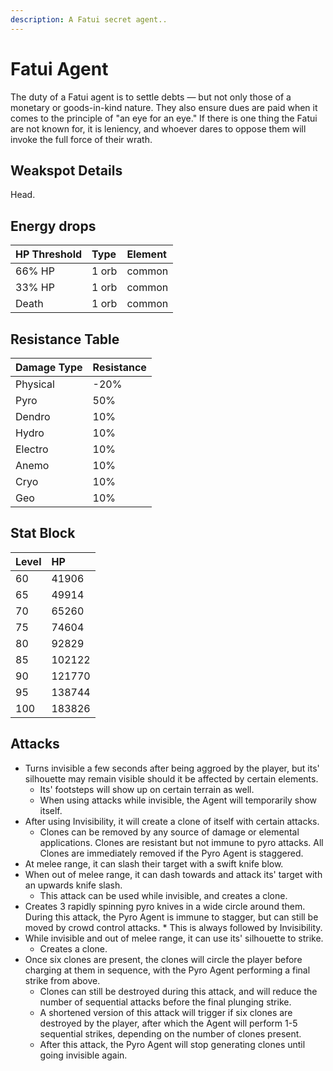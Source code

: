 ```yaml
---
description: A Fatui secret agent..
---
```


# Fatui Agent

The duty of a Fatui agent is to settle debts — but not only those of a monetary or goods-in-kind nature. They also ensure dues are paid when it comes to the principle of "an eye for an eye." If there is one thing the Fatui are not known for, it is leniency, and whoever dares to oppose them will invoke the full force of their wrath.

## Weakspot Details

Head.

## Energy drops

| HP Threshold | Type | Element |
| :--- | :--- | :--- |
| 66% HP | 1 orb | common  
| 33% HP | 1 orb | common   
| Death | 1 orb | common

## Resistance Table

| Damage Type | Resistance |
| :--- | :--- |
| Physical | -20% |
| Pyro | 50% |
| Dendro | 10% |
| Hydro | 10% |
| Electro | 10% |
| Anemo | 10% |
| Cryo | 10% |
| Geo | 10% |

## Stat Block

| Level | HP |
| :--- | :--- |
| 60 | 41906 |
| 65 | 49914 |
| 70 | 65260 |
| 75 | 74604 |
| 80 | 92829 |
| 85 | 102122 |
| 90 | 121770 |
| 95 | 138744 |
| 100 | 183826 |

## Attacks

* Turns invisible a few seconds after being aggroed by the player, but its' silhouette may remain visible should it be affected by certain elements.
  * Its' footsteps will show up on certain terrain as well.
  * When using attacks while invisible, the Agent will temporarily show itself.
* After using Invisibility, it will create a clone of itself with certain attacks. 
  * Clones can be removed by any source of damage or elemental applications. Clones are resistant but not immune to pyro attacks. All Clones are immediately removed if the Pyro Agent is staggered.
* At melee range, it can slash their target with a swift knife blow.
* When out of melee range, it can dash towards and attack its' target with an upwards knife slash. 
  * This attack can be used while invisible, and creates a clone.
* Creates 3 rapidly spinning pyro knives in a wide circle around them. During this attack, the Pyro Agent is immune to stagger, but can still be moved by crowd control attacks.   * This is always followed by Invisibility.
* While invisible and out of melee range, it can use its' silhouette to strike.
  * Creates a clone.
* Once six clones are present, the clones will circle the player before charging at them in sequence, with the Pyro Agent performing a final strike from above. 
  * Clones can still be destroyed during this attack, and will reduce the number of sequential attacks before the final plunging strike. 
  * A shortened version of this attack will trigger if six clones are destroyed by the player, after which the Agent will perform 1-5 sequential strikes, depending on the number of clones present.
  * After this attack, the Pyro Agent will stop generating clones until going invisible again.
